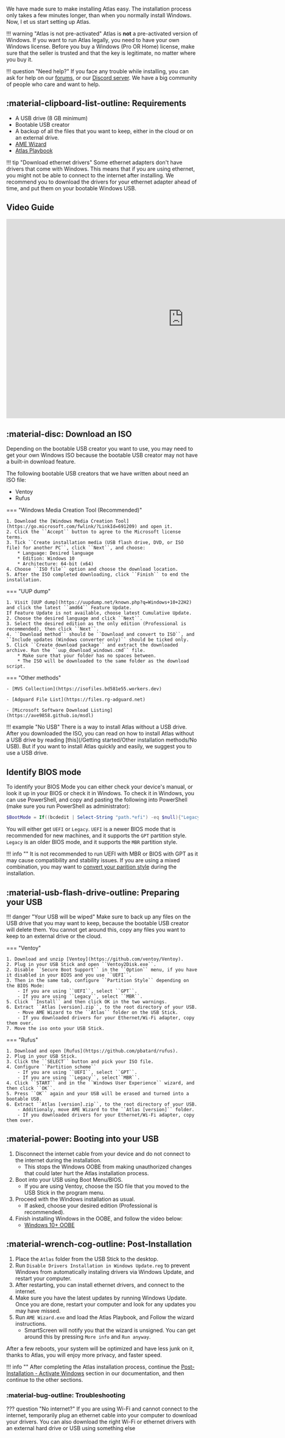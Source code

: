 We have made sure to make installing Atlas easy. The installation process only takes a few minutes longer, than when you normally install Windows. Now, l et us start setting up Atlas.

!!! warning "Atlas is not pre-activated"
    Atlas is **not** a pre-activated version of Windows. If you want to run Atlas legally, you need to have your own Windows license. Before you buy a Windows (Pro OR Home) license, make sure that the seller is trusted and that the key is legitimate, no matter where you buy it.

!!! question "Need help?"
    If you face any trouble while installing, you can ask for help on our [forums](https://forum.atlasos.net/), or our [Discord server](https://discord.com/servers/atlas-795710270000332800). We have a big community of people who care and want to help.

## :material-clipboard-list-outline: Requirements

* A USB drive (8 GB minimum)
* Bootable USB creator
* A backup of all the files that you want to keep, either in the cloud or on an external drive.
* [AME Wizard](https://atlasos.net/downloads)
* [Atlas Playbook](https://atlasos.net/downloads)

!!! tip "Download ethernet drivers"
    Some ethernet adapters don't have drivers that come with Windows. This means that if you are using ethernet, you might not be able to connect to the internet after installing. We recommend you to download the drivers for your ethernet adapter ahead of time, and put them on your bootable Windows USB.

## Video Guide

<iframe width="930" height="523" src="https://www.youtube.com/embed/GoO36Tj5TGE" title="Atlas OS — Installation Guide &amp; Overview (Performant Windows!)" frameborder="0" allow="accelerometer; autoplay; clipboard-write; encrypted-media; gyroscope; picture-in-picture; web-share" allowfullscreen></iframe>

## :material-disc: Download an ISO

Depending on the bootable USB creator you want to use, you may need to get your own Windows ISO because the bootable USB creator may not have a built-in download feature.

The following bootable USB creators that we have written about need an ISO file:

* Ventoy
* Rufus

=== "Windows Media Creation Tool (Recommended)"

    1. Download the [Windows Media Creation Tool](https://go.microsoft.com/fwlink/?LinkId=691209) and open it.
    2. Click the ``Accept`` button to agree to the Microsoft license terms.
    3. Tick ``Create installation media (USB flash drive, DVD, or ISO file) for another PC``, click ``Next``, and choose:
        * Language: Desired language
        * Edition: Windows 10
        * Architecture: 64-bit (x64)
    4. Choose ``ISO file`` option and choose the download location.
    5. After the ISO completed downloading, click ``Finish`` to end the installation.

=== "UUP dump"

    1. Visit [UUP dump](https://uupdump.net/known.php?q=Windows+10+22H2) and click the latest ``amd64`` Feature Update. 
    If Feature Update is not available, choose latest Cumulative Update.
    2. Choose the desired language and click ``Next``.
    3. Select the desired edition as the only edition (Professional is recommended), then click ``Next``.
    4. ``Download method`` should be ``Download and convert to ISO``, and ``Include updates (Windows converter only)`` should be ticked only.
    5. Click ``Create download package`` and extract the downloaded archive. Run the ``uup_download_windows.cmd`` file.
        * Make sure that your folder has no spaces between.
        * The ISO will be downloaded to the same folder as the download script.

=== "Other methods"

    - [MVS Collection](https://isofiles.bd581e55.workers.dev)

    - [Adguard File List](https://files.rg-adguard.net)

    - [Microsoft Software Download Listing](https://ave9858.github.io/msdl)

!!! example "No USB"
    There is a way to install Atlas without a USB drive. After you downloaded the ISO, you can read on how to install Atlas without a USB drive by reading [this](/Getting started/Other installation methods/No USB). But if you want to install Atlas quickly and easily, we suggest you to use a USB drive.

## Identify BIOS mode

To identify your BIOS Mode you can either check your device's manual, or look it up in your BIOS or check it in Windows.
To check it in Windows, you can use PowerShell, and copy and pasting the following into PowerShell (make sure you run PowerShell as administrator):

```PowerShell
$BootMode = If((bcdedit | Select-String "path.*efi") -eq $null){"Legacy"}else{"UEFI"}; Write-Host "Computer is running in $BootMode boot mode."
```

You will either get ``UEFI`` or ``Legacy``. ``UEFI`` is a newer BIOS mode that is recommended for new machines, and it supports the ``GPT`` partition style. ``Legacy`` is an older BIOS mode, and it supports the ``MBR`` partition style.

!!! info ""
    It is not recommended to run UEFI with MBR or BIOS with GPT as it may cause compatibility and stability issues.
    If you are using a mixed combination, you may want to [convert your parition style](https://learn.microsoft.com/en-us/windows-server/storage/disk-management/change-an-mbr-disk-into-a-gpt-disk) during the installation.

## :material-usb-flash-drive-outline: Preparing your USB

!!! danger "Your USB will be wiped"
    Make sure to back up any files on the USB drive that you may want to keep, because the bootable USB creator will delete them. You cannot get around this, copy any files you want to keep to an external drive or the cloud.

=== "Ventoy"

    1. Download and unzip [Ventoy](https://github.com/ventoy/Ventoy).
    2. Plug in your USB Stick and open ``Ventoy2Disk.exe``.
    2. Disable ``Secure Boot Support`` in the ``Option`` menu, if you have it disabled in your BIOS and you use ``UEFI``.
    3. Then in the same tab, configure ``Partition Style`` depending on the BIOS Mode:
        - If you are using ``UEFI``, select ``GPT``.
        - If you are using ``Legacy``, select ``MBR``.
    5. Click ``Install`` and then click OK in the two warnings.
    6. Extract ``Atlas [version].zip``, to the root directory of your USB.
        - Move AME Wizard to the ``Atlas`` folder on the USB Stick.
        - If you downloaded drivers for your Ethernet/Wi-Fi adapter, copy them over.
    7. Move the iso onto your USB Stick.

=== "Rufus"

    1. Download and open [Rufus](https://github.com/pbatard/rufus).
    2. Plug in your USB Stick.
    3. Click the ``SELECT`` button and pick your ISO file.
    4. Configure ``Partition scheme``
        - If you are using ``UEFI``, select ``GPT``.
        - If you are using ``Legacy``, select``MBR``.
    4. Click ``START`` and in the ``Windows User Experience`` wizard, and then click ``OK``.
    5. Press ``OK`` again and your USB will be erased and turned into a bootable USB.
    6. Extract ``Atlas [version].zip``, to the root directory of your USB.
        - Additionaly, move AME Wizard to the ``Atlas [version]`` folder.
        - If you downloaded drivers for your Ethernet/Wi-Fi adapter, copy them over.

## :material-power: Booting into your USB

1. Disconnect the internet cable from your device and do not connect to the internet during the installation.
    - This stops the Windows OOBE from making unauthorized changes that could later hurt the Atlas installation process.
2. Boot into your USB using Boot Menu/BIOS.
    - If you are using Ventoy, choose the ISO file that you moved to the USB Stick in the program menu.
4. Proceed with the Windows installation as usual.
    - If asked, choose your desired edition (Professional is recommended).
5. Finish installing Windows in the OOBE, and follow the video below:
    - [Windows 10+ OOBE](https://raw.githubusercontent.com/amitxv/PC-Tuning/main/media/oobe-windows10+-example.mp4)

## :material-wrench-cog-outline: Post-Installation

1. Place the ``Atlas`` folder from the USB Stick to the desktop.
2. Run ``Disable Drivers Installation in Windows Update.reg`` to prevent Windows from automatically instaling drivers via Windows Update, and restart your computer.
3. After restarting, you can install ethernet drivers, and connect to the internet.
4. Make sure you have the latest updates by running Windows Update. Once you are done, restart your computer and look for any updates you may have missed.
5. Run ``AME Wizard.exe`` and load the Atlas Playbook, and Follow the wizard instructions.
    - SmartScreen will notify you that the wizard is unsigned. You can get around this by pressing ``More info`` and ``Run anyway``.

After a few reboots, your system will be optimized and have less junk on it, thanks to Atlas, you will enjoy more privacy, and faster speed.

!!! info ""
    After completing the Atlas installation process, continue the [Post-Installation - Activate Windows](https://docs.atlasos.net/Getting%20started/Post-Installation/Activate%20Windows) section in our documentation, and then continue to the other sections.

### :material-bug-outline: Troubleshooting

??? question "No internet?"
    If you are using Wi-Fi and cannot connect to the internet, temporarily plug an ethernet cable into your computer to download your drivers. You can also download the right Wi-Fi or ethernet drivers with an external hard drive or USB using something else
